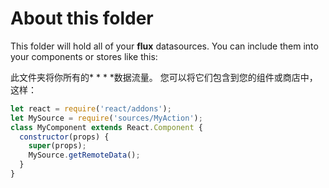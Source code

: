 # About this folder
This folder will hold all of your **flux** datasources.
You can include them into your components or stores like this:

此文件夹将你所有的* * * *数据流量。
您可以将它们包含到您的组件或商店中，这样：

```javascript
let react = require('react/addons');
let MySource = require('sources/MyAction');
class MyComponent extends React.Component {
  constructor(props) {
    super(props);
    MySource.getRemoteData();
  }
}
```
